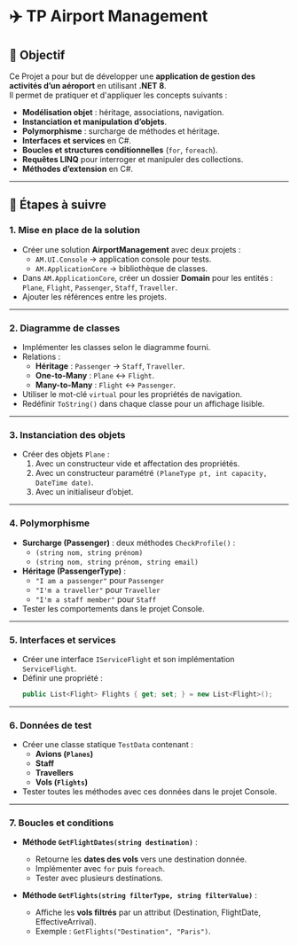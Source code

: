 # ✈️ TP Airport Management

## 🎯 Objectif 
Ce Projet a pour but de développer une **application de gestion des activités d’un aéroport** en utilisant **.NET 8**.  
Il permet de pratiquer et d'appliquer les concepts suivants :  

- **Modélisation objet** : héritage, associations, navigation.  
- **Instanciation et manipulation d’objets**.  
- **Polymorphisme** : surcharge de méthodes et héritage.  
- **Interfaces et services** en C#.  
- **Boucles et structures conditionnelles** (`for`, `foreach`).  
- **Requêtes LINQ** pour interroger et manipuler des collections.  
- **Méthodes d’extension** en C#.  

---

## 📌 Étapes à suivre

### 1. Mise en place de la solution
- Créer une solution **AirportManagement** avec deux projets :  
  - `AM.UI.Console` → application console pour tests.  
  - `AM.ApplicationCore` → bibliothèque de classes.  
- Dans `AM.ApplicationCore`, créer un dossier **Domain** pour les entités :  
  `Plane`, `Flight`, `Passenger`, `Staff`, `Traveller`.  
- Ajouter les références entre les projets.

---

### 2. Diagramme de classes
- Implémenter les classes selon le diagramme fourni.  
- Relations :  
  - **Héritage** : `Passenger` → `Staff`, `Traveller`.  
  - **One-to-Many** : `Plane` ↔ `Flight`.  
  - **Many-to-Many** : `Flight` ↔ `Passenger`.  
- Utiliser le mot-clé `virtual` pour les propriétés de navigation.  
- Redéfinir `ToString()` dans chaque classe pour un affichage lisible.

---

### 3. Instanciation des objets
- Créer des objets `Plane` :  
  1. Avec un constructeur vide et affectation des propriétés.  
  2. Avec un constructeur paramétré `(PlaneType pt, int capacity, DateTime date)`.  
  3. Avec un initialiseur d’objet.

---

### 4. Polymorphisme
- **Surcharge (Passenger)** : deux méthodes `CheckProfile()` :  
  - `(string nom, string prénom)`  
  - `(string nom, string prénom, string email)`  
- **Héritage (PassengerType)** :  
  - `"I am a passenger"` pour `Passenger`  
  - `"I'm a traveller"` pour `Traveller`  
  - `"I'm a staff member"` pour `Staff`  
- Tester les comportements dans le projet Console.

---

### 5. Interfaces et services
- Créer une interface `IServiceFlight` et son implémentation `ServiceFlight`.  
- Définir une propriété :  
  ```csharp
  public List<Flight> Flights { get; set; } = new List<Flight>();

---

### 6. Données de test
- Créer une classe statique `TestData` contenant :  
  - **Avions (`Planes`)**  
  - **Staff**  
  - **Travellers**  
  - **Vols (`Flights`)**  
- Tester toutes les méthodes avec ces données dans le projet Console.

---

### 7. Boucles et conditions
- **Méthode `GetFlightDates(string destination)`** :  
  - Retourne les **dates des vols** vers une destination donnée.  
  - Implémenter avec `for` puis `foreach`.  
  - Tester avec plusieurs destinations.

- **Méthode `GetFlights(string filterType, string filterValue)`** :  
  - Affiche les **vols filtrés** par un attribut (Destination, FlightDate, EffectiveArrival).  
  - Exemple : `GetFlights("Destination", "Paris")`.

